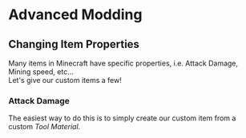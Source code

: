 # Advanced Modding

## Changing Item Properties
Many items in Minecraft have specific properties, i.e. Attack Damage, Mining speed, etc...  
Let's give our custom items a few!

### Attack Damage
The easiest way to do this is to simply create our custom item from a custom _Tool Material_.
